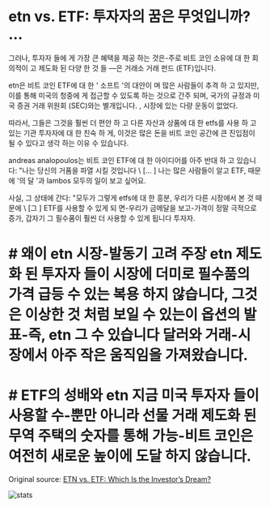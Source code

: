 # etn vs. ETF: 투자자의 꿈은 무엇입니까? ...

그러나, 투자자 들에 게 가장 큰 혜택을 제공 하는 것은-주로 비트 코인 소유에 대 한 회의적이 고 제도화 된 다양 한 것 들 —은 거래소 거래 펀드 (ETF)입니다.

etn은 비트 코인 ETF에 대 한 ' 소프트 '의 대안이 며 많은 사람들이 추격 하 고 있지만,이를 통해 미국의 청중에 게 접근할 수 있도록 하는 것으로 간주 되며, 국가의 규정과 미국 증권 거래 위원회 (SEC)와는 별개입니다. , 시장에 있는 다량 운동이 없었다.

따라서, 그들은 그것을 훨씬 더 편안 하 고 다른 자산과 상품에 대 한 etfs를 사용 하 고 있는 기관 투자자에 대 한 친숙 하 게, 이것은 많은 돈을 비트 코인 공간에 큰 진입점이 될 수 있다고 생각 하는 이유 수 있습니다.

andreas analopoulos는 비트 코인 ETF에 대 한 아이디어를 아주 반대 하 고 있습니다: "나는 당신의 거품을 파열 시킬 것입니다 \ [... \] 나는 많은 사람들이 알고 ETF, 때문에 '의 달 '과 lambos 모두의 일이 보고 싶어요.

사실, 그 상태에 간다: "모두가 그렇게 etfs에 대 한 흥분, 우리가 다른 시장에서 본 것 때문에 \ [그 \] ETF를 사용할 수 있게 되 면-우리가 금메달을 보고-가격이 정말 극적으로 증가, 갑자기 그 필수품이 훨씬 더 사용할 수 있게 됩니다 투자자.

# # 왜이 etn 시장-발동기 고려 주장 etn 제도화 된 투자자 들이 시장에 더미로 필수품의 가격 급등 수 있는 복용 하지 않습니다, 그것은 이상한 것 처럼 보일 수 있는이 옵션의 발표-즉, etn 그 수 있습니다 달러와 거래-시장에서 아주 작은 움직임을 가져왔습니다.

# # ETF의 성배와 etn 지금 미국 투자자 들이 사용할 수-뿐만 아니라 선물 거래 제도화 된 무역 주택의 숫자를 통해 가능-비트 코인은 여전히 새로운 높이에 도달 하지 않습니다.

Original source: [ETN vs. ETF: Which Is the Investor’s Dream?](https://cointelegraph.com/news/etn-vs-etf-which-is-the-investors-dream)

![stats](https://c.statcounter.com/11760860/0/a89fa40b/1/ "stats")